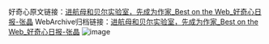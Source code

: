 好奇心原文链接：[进航母和贝尔实验室，先成为作家_Best on the Web_好奇心日报-张晶](https://www.qdaily.com/articles/1326.html)
WebArchive归档链接：[进航母和贝尔实验室，先成为作家_Best on the Web_好奇心日报-张晶](http://web.archive.org/web/20190623145837/https://www.qdaily.com/articles/1326.html)
![image](http://ww3.sinaimg.cn/large/007d5XDply1g3v4ebw28pj30u0254h9o)